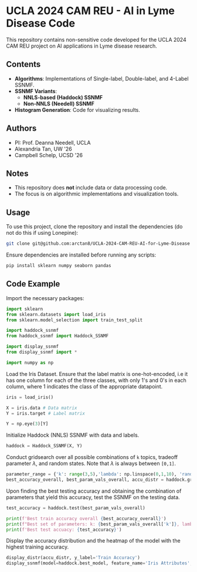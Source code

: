 # UCLA 2024 CAM REU - AI in Lyme Disease Code  

This repository contains non-sensitive code developed for the UCLA 2024 CAM REU project on AI applications in Lyme disease research.  

## Contents  
- **Algorithms**: Implementations of Single-label, Double-label, and 4-Label SSNMF.  
- **SSNMF Variants**:  
  - **NNLS-based (Haddock) SSNMF**  
  - **Non-NNLS (Needell) SSNMF**  
- **Histogram Generation**: Code for visualizing results.  

## Authors
- PI: Prof. Deanna Needell, UCLA
- Alexandria Tan, UW '26
- Campbell Schelp, UCSD '26
## Notes  
- This repository does **not** include data or data processing code.  
- The focus is on algorithmic implementations and visualization tools.  

## Usage  
To use this project, clone the repository and install the dependencies (do not do this if using Lonepine):

```sh
git clone git@github.com:arctan8/UCLA-2024-CAM-REU-AI-for-Lyme-Disease 
```

Ensure dependencies are installed before running any scripts:  
```sh
pip install sklearn numpy seaborn pandas
```

## Code Example
Import the necessary packages:

```python
import sklearn
from sklearn.datasets import load_iris
from sklearn.model_selection import train_test_split

import haddock_ssnmf
from haddock_ssnmf import Haddock_SSNMF

import display_ssnmf
from display_ssnmf import *

import numpy as np
```

Load the Iris Dataset. Ensure that the label matrix is one-hot-encoded, i.e it has one column for each of the
three classes, with only 1's and 0's in each column, where 1 indicates the class of the appropriate datapoint.

```python
iris = load_iris()

X = iris.data # Data matrix
Y = iris.target # Label matrix

Y = np.eye(3)[Y]
```

Initialize Haddock (NNLS) SSNMF with data and labels.

```python
haddock = Haddock_SSNMF(X, Y)
```

Conduct gridsearch over all possible combinations of `k` topics, tradeoff parameter $\lambda$, and random states.
Note that $\lambda$ is always between `[0,1]`.

```python
parameter_range = {'k': range(3,5),'lambda': np.linspace(0,1,10), 'random_state': range(0,10)}
best_accuracy_overall, best_param_vals_overall, accu_distr = haddock.gridsearch(param_range=parameter_range, get_topic_accu_distr=True)
```

Upon finding the best testing accuracy and obtaining the combination of parameters that yield this accuracy, test the SSNMF on the testing data.

```python
test_accuracy = haddock.test(best_param_vals_overall)

print(f'Best train accuracy overall {best_accuracy_overall}')
print(f"Best set of parameters: k: {best_param_vals_overall['k']}, lambda: {best_param_vals_overall['lambda']}, random_state: {best_param_vals_overall['random_state']}")
print(f'Best test accuacy: {test_accuracy}')
```

Display the accuracy distribution and the heatmap of the model with the highest training accuracy.

```python
display_distr(accu_distr, y_label='Train Accuracy')
display_ssnmf(model=haddock.best_model, feature_name='Iris Attributes', feature_labels=iris.feature_names, class_labels=iris.target_names)
```
